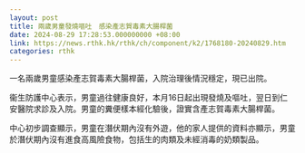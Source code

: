 ```yaml
---
layout: post
title: 兩歲男童發燒嘔吐　感染產志賀毒素大腸桿菌　
date: 2024-08-29 17:28:53.000000000 +08:00
link: https://news.rthk.hk/rthk/ch/component/k2/1768180-20240829.htm
categories: rthk
---
```


一名兩歲男童感染產志賀毒素大腸桿菌，入院治理後情況穩定，現已出院。

衞生防護中心表示，男童過往健康良好，本月16日起出現發燒及嘔吐，翌日到仁安醫院求診及入院。男童的糞便樣本經化驗後，證實含產志賀毒素大腸桿菌。

中心初步調查顯示，男童在潛伏期內沒有外遊，他的家人提供的資料亦顯示，男童於潛伏期內沒有進食高風險食物，包括生的肉類及未經消毒的奶類製品。
